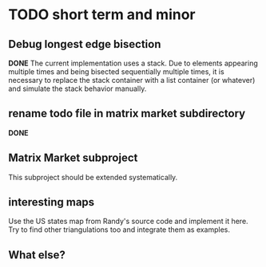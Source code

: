 


# TODO short term and minor 

## Debug longest edge bisection 

**DONE**
The current implementation uses a stack.
Due to elements appearing multiple times
and being bisected sequentially multiple times,
it is necessary to replace the stack container 
with a list container (or whatever) and 
simulate the stack behavior manually. 


## rename todo file in matrix market subdirectory 

**DONE**

## Matrix Market subproject 

This subproject should be extended systematically.

## interesting maps

Use the US states map from Randy's source code 
and implement it here. Try to find other triangulations 
too and integrate them as examples. 

## What else?
